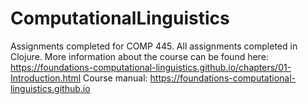 # ComputationalLinguistics
Assignments completed for COMP 445. All assignments completed in Clojure. More information about the course can be found here: https://foundations-computational-linguistics.github.io/chapters/01-Introduction.html   Course manual: https://foundations-computational-linguistics.github.io 
